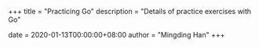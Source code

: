 +++
title = "Practicing Go"
description = "Details of practice exercises with Go"

date = 2020-01-13T00:00:00+08:00
author = "Mingding Han"
+++
